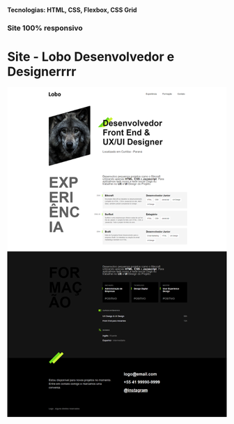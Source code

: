 <h4>Tecnologias: HTML, CSS, Flexbox, CSS Grid</h4>
<h3>Site 100% responsivo</h3>

# Site - Lobo Desenvolvedor e Designerrrr

<img src="https://github.com/dieegobs/Lobo---Desenvolvedor-e-Designer/blob/main/img/lobo.png?raw=true"/>
